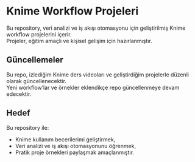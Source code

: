 
# Knime Workflow Projeleri

Bu repository, veri analizi ve iş akışı otomasyonu için geliştirilmiş Knime workflow projelerini içerir.  
Projeler, eğitim amaçlı ve kişisel gelişim için hazırlanmıştır.

## Güncellemeler

Bu repo, izlediğim Knime ders videoları ve geliştirdiğim projelerle düzenli olarak güncellenecektir.  
Yeni workflow’lar ve örnekler eklendikçe repo güncellenmeye devam edecektir.

## Hedef

Bu repository ile:
- Knime kullanım becerilerimi geliştirmek,
- Veri analizi ve iş akışı otomasyonunu öğrenmek,
- Pratik proje örnekleri paylaşmak amaçlanmıştır.
